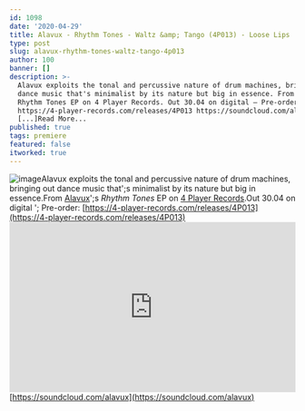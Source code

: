 ```yaml
---
id: 1098
date: '2020-04-29'
title: Alavux - Rhythm Tones - Waltz &amp; Tango (4P013) - Loose Lips
type: post
slug: alavux-rhythm-tones-waltz-tango-4p013
author: 100
banner: []
description: >-
  Alavux exploits the tonal and percussive nature of drum machines, bringing out
  dance music that's minimalist by its nature but big in essence. From Alavux's
  Rhythm Tones EP on 4 Player Records. Out 30.04 on digital – Pre-order:
  https://4-player-records.com/releases/4P013 https://soundcloud.com/alavux
  [...]Read More...
published: true
tags: premiere
featured: false
itworked: true
---
```

![image](../undefined)Alavux exploits the tonal and percussive nature of drum machines, bringing out dance music that';s minimalist by its nature but big in essence.From [Alavux](https://www.residentadvisor.net/dj/alavux)';s _Rhythm Tones_ EP on [4 Player Records](https://4-player-records.com/).Out 30.04 on digital '; Pre-order: [](https://4-player-records.com/releases/4P013)[https://4-player-records.com/releases/4P013](https://4-player-records.com/releases/4P013)<iframe width='100%' height='300' scrolling='no' frameborder='no' allow='autoplay' src='https://w.soundcloud.com/player/?url=https%3A//api.soundcloud.com/tracks/809926282&color=%23ff5500&auto_play=false&hide_related=false&show_comments=true&show_user=true&show_reposts=false&show_teaser=true'></iframe>[https://soundcloud.com/alavux](https://soundcloud.com/alavux)
